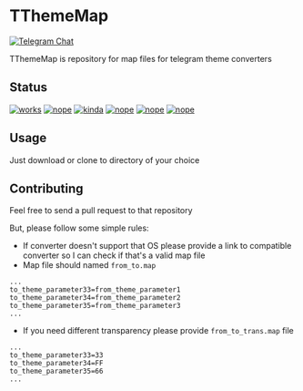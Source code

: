 # TThemeMap
[![Telegram Chat](https://img.shields.io/badge/chat-on%20telegram-0d86d7.svg?style=flat)](https://t.me/TThemesHQ)


TThemeMap is repository for map files for telegram theme converters

## Status
[![works](https://img.shields.io/badge/desktop-to_android-green.svg?style=flat)](https://github.com/TThemes/TThemeMap/blob/master/desktop_android.map) [![nope](https://img.shields.io/badge/desktop-to_iOS-red.svg?style=flat)](https://github.com/TThemes/TThemeMap/blob/master/desktop_ios.map) [![kinda](https://img.shields.io/badge/android-to_desktop-yellow.svg?style=flat)](https://github.com/TThemes/TThemeMap/blob/master/android_desktop.map) [![nope](https://img.shields.io/badge/android-to_iOS-red.svg?style=flat)](https://github.com/TThemes/TThemeMap/blob/master/android_ios.map) [![nope](https://img.shields.io/badge/iOS-to_android-red.svg?style=flat)](https://github.com/TThemes/TThemeMap/blob/master/ios_android.map) [![nope](https://img.shields.io/badge/iOS-to_desktop-red.svg?style=flat)](https://github.com/TThemes/TThemeMap/blob/master/ios_desktop.map)

## Usage
Just download or clone to directory of your choice

## Contributing
Feel free to send a pull request to that repository

But, please follow some simple rules:
- If converter doesn't support that OS please provide a link to compatible converter so I can check if that's a valid map file
- Map file should named `from_to.map`
```
...
to_theme_parameter33=from_theme_parameter1
to_theme_parameter34=from_theme_parameter2
to_theme_parameter35=from_theme_parameter3
...
```
- If you need different transparency please provide `from_to_trans.map` file
```
...
to_theme_parameter33=33
to_theme_parameter34=FF
to_theme_parameter35=66
...
```
